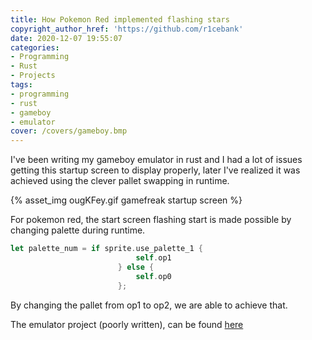 ```yaml
---
title: How Pokemon Red implemented flashing stars
copyright_author_href: 'https://github.com/r1cebank'
date: 2020-12-07 19:55:07
categories:
- Programming
- Rust
- Projects
tags:
- programming
- rust
- gameboy
- emulator
cover: /covers/gameboy.bmp
---
```

I've been writing my gameboy emulator in rust and I had a lot of issues getting this startup screen to display properly, later I've realized it was achieved using the clever pallet swapping in runtime. 

{% asset_img ougKFey.gif gamefreak startup screen %}

For pokemon red, the start screen flashing start is made possible by changing palette during runtime.

```rust
let palette_num = if sprite.use_palette_1 {
                            self.op1
                        } else {
                            self.op0
                        };
```
By changing the pallet from op1 to op2, we are able to achieve that.

The emulator project (poorly written), can be found [here](https://github.com/r1cebank/rgb)